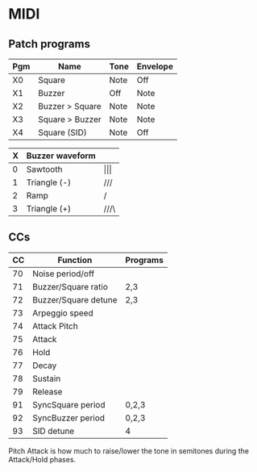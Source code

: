 # MIDI

## Patch programs

| Pgm | Name                | Tone  | Envelope |
|-----|---------------------|-------|----------|
| X0  | Square              | Note  | Off      |
| X1  | Buzzer              | Off   | Note     |
| X2  | Buzzer > Square     | Note  | Note     |
| X3  | Square > Buzzer     | Note  | Note     |
| X4  | Square (SID)        | Note  | Off      |

| X | Buzzer waveform |        |
|---|-----------------|--------|
| 0 | Sawtooth        | \|\|\| |
| 1 | Triangle (-)    | \/\/\/ |
| 2 | Ramp            | /|/|/| |
| 3 | Triangle (+)    | /\/\/\ |

## CCs

| CC | Function                         | Programs  |
|----|----------------------------------|-----------|
| 70 | Noise period/off                 |           |
| 71 | Buzzer/Square ratio              | 2,3       |
| 72 | Buzzer/Square detune             | 2,3       |
| 73 | Arpeggio speed                   |           |
| 74 | Attack Pitch                     |           |
| 75 | Attack                           |           |
| 76 | Hold                             |           |
| 77 | Decay                            |           |
| 78 | Sustain                          |           |
| 79 | Release                          |           |
| 91 | SyncSquare period                | 0,2,3     |
| 92 | SyncBuzzer period                | 0,2,3     |
| 93 | SID detune                       | 4         |

Pitch Attack is how much to raise/lower the tone in semitones during the
Attack/Hold phases.
